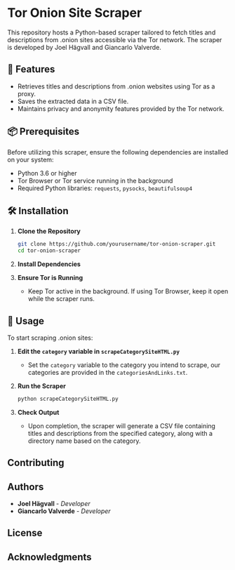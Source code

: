 # Tor Onion Site Scraper 

This repository hosts a Python-based scraper tailored to fetch titles and descriptions from .onion sites accessible via the Tor network. The scraper is developed by Joel Hägvall and Giancarlo Valverde.

## 📝 Features

- Retrieves titles and descriptions from .onion websites using Tor as a proxy.
- Saves the extracted data in a CSV file.
- Maintains privacy and anonymity features provided by the Tor network.

## 📦 Prerequisites

Before utilizing this scraper, ensure the following dependencies are installed on your system:
- Python 3.6 or higher
- Tor Browser or Tor service running in the background
- Required Python libraries: `requests`, `pysocks`, `beautifulsoup4`

## 🛠️ Installation

1. **Clone the Repository**

    ```bash
    git clone https://github.com/yourusername/tor-onion-scraper.git
    cd tor-onion-scraper
    ```

2. **Install Dependencies**


3. **Ensure Tor is Running**

    - Keep Tor active in the background. If using Tor Browser, keep it open while the scraper runs.

## 🚀 Usage

To start scraping .onion sites:

1. **Edit the `category` variable in `scrapeCategorySiteHTML.py`**
    - Set the `category` variable to the category you intend to scrape, our categories are provided in the `categoriesAndLinks.txt`.

2. **Run the Scraper**

    ```bash
    python scrapeCategorySiteHTML.py
    ```

3. **Check Output**

    - Upon completion, the scraper will generate a CSV file containing titles and descriptions from the specified category, along with a directory name based on the category.

## Contributing



## Authors

- **Joel Hägvall** - _Developer_
- **Giancarlo Valverde** - _Developer_

## License



## Acknowledgments


